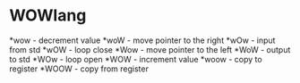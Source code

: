# WOWlang

*wow - decrement value
*woW - move pointer to the right
*wOw - input from std
*wOW - loop close
*Wow - move pointer to the left
*WoW - output to std
*WOw - loop open
*WOW - increment value
*woow - copy to register
*WOOW - copy from register